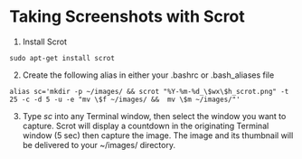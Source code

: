 ---
---
Taking Screenshots with Scrot
=============================

1. Install Scrot

```
sudo apt-get install scrot
```

2. Create the following alias in either your .bashrc or .bash_aliases file

```
alias sc='mkdir -p ~/images/ && scrot "%Y-%m-%d_\$wx\$h_scrot.png" -t 25 -c -d 5 -u -e "mv \$f ~/images/ &&  mv \$m ~/images/"'
```

3. Type *sc* into any Terminal window, then select the window you want to capture. Scrot will display a countdown in the originating Terminal window (5 sec) then capture the image. The image and its thumbnail will be delivered to your ~/images/ directory.



